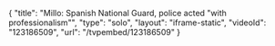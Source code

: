 {
    "title": "Millo: Spanish National Guard, police acted \"with professionalism\"",
    "type": "solo",
    "layout": "iframe-static",
    "videoId": "123186509",
    "url": "\/tvpembed\/123186509"
}